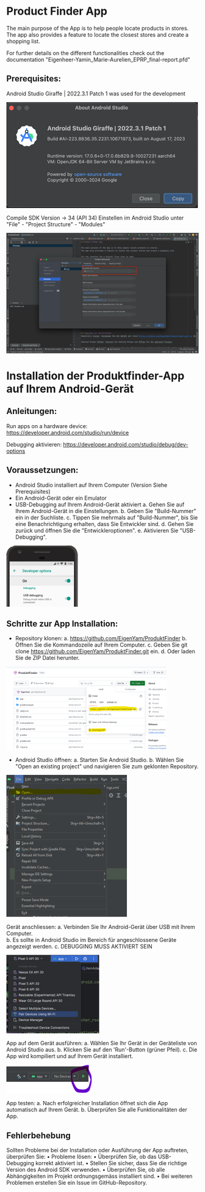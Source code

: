 # Product Finder App

The main purpose of the App is to help people locate products in stores.
The app also provides a feature to locate the closest stores and create a shopping list.

For further details on the different functionalities check out the documentation "Eigenheer-Yamin_Marie-Aurelien_EPRP_final-report.pfd"


## Prerequisites:

Android Studio Giraffe | 2022.3.1 Patch 1 was used for the development

![img_1.png](img_1.png)

Compile SDK Version -> 34 (API 34)
Einstellen im Android Studio unter "File" - "Project Structure" - "Modules"

![img.png](img.png)


# Installation der Produktfinder-App auf Ihrem Android-Gerät

## Anleitungen:

Run apps on a hardware device: https://developer.android.com/studio/run/device

Debugging aktivieren: https://developer.android.com/studio/debug/dev-options

## Voraussetzungen:

- Android Studio installiert auf Ihrem Computer (Version Siehe Prerequisites)
- Ein Android-Gerät oder ein Emulator
- USB-Debugging auf Ihrem Android-Gerät aktiviert 
  a.	Gehen Sie auf Ihrem Android-Gerät in die Einstellungen. 
  b.	Geben Sie "Build-Nummer" ein in der Suchliste. 
  c.	Tippen Sie mehrmals auf "Build-Nummer", bis Sie eine Benachrichtigung erhalten, dass Sie Entwickler sind. 
  d.	Gehen Sie zurück und öffnen Sie die "Entwickleroptionen". 
  e.	Aktivieren Sie "USB-Debugging".

![img_2.png](img_2.png)

## Schritte zur App Installation:
- Repository klonen:
  a.	https://github.com/EigenYam/ProduktFinder
  b.	Öffnen Sie die Kommandozeile auf Ihrem Computer. 
  c.	Geben Sie git clone https://github.com/EigenYam/ProduktFinder.git ein. 
  d.	Oder laden Sie de ZIP Datei herunter.

![img_3.png](img_3.png)

- Android Studio öffnen:
  a.	Starten Sie Android Studio. 
  b.	Wählen Sie "Open an existing project" und navigieren Sie zum geklonten Repository.

![img_4.png](img_4.png)

Gerät anschliessen:
    a.	Verbinden Sie Ihr Android-Gerät über USB mit Ihrem Computer.   
    b.	Es sollte in Android Studio im Bereich für angeschlossene Geräte angezeigt werden. 
    c.	DEBUGGING MUSS AKTIVIERT SEIN

![img_5.png](img_5.png)


App auf dem Gerät ausführen:
    a.	Wählen Sie Ihr Gerät in der Geräteliste von Android Studio aus.
    b.	Klicken Sie auf den 'Run'-Button (grüner Pfeil).
    c.	Die App wird kompiliert und auf Ihrem Gerät installiert.

![img_6.png](img_6.png)

App testen:
    a.	Nach erfolgreicher Installation öffnet sich die App automatisch auf Ihrem Gerät.
    b.	Überprüfen Sie alle Funktionalitäten der App.

## Fehlerbehebung

Sollten Probleme bei der Installation oder Ausführung der App auftreten, überprüfen Sie:
•	Probleme lösen:
•	Überprüfen Sie, ob das USB-Debugging korrekt aktiviert ist.
•	Stellen Sie sicher, dass Sie die richtige Version des Android SDK verwenden.
•	Überprüfen Sie, ob alle Abhängigkeiten im Projekt ordnungsgemäss installiert sind.
•	Bei weiteren Problemen erstellen Sie ein Issue im GitHub-Repository.

